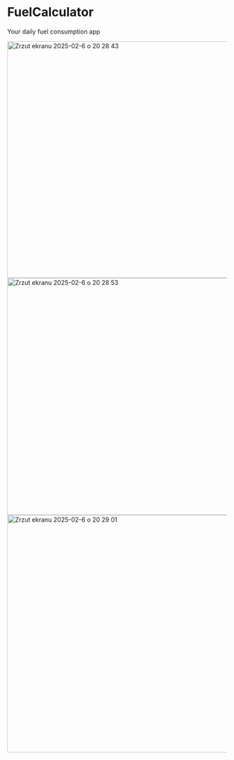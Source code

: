 # FuelCalculator
Your daily fuel consumption app

<img width="542" alt="Zrzut ekranu 2025-02-6 o 20 28 43" src="https://github.com/user-attachments/assets/ba66e41f-0e2d-495d-b21c-ebe1848c067b" />

<img width="543" alt="Zrzut ekranu 2025-02-6 o 20 28 53" src="https://github.com/user-attachments/assets/1d86d2b1-2d9c-4789-a9e2-d57652853b19" />

<img width="544" alt="Zrzut ekranu 2025-02-6 o 20 29 01" src="https://github.com/user-attachments/assets/7f572e7d-03b1-44c5-b200-ba488ad3988a" />

